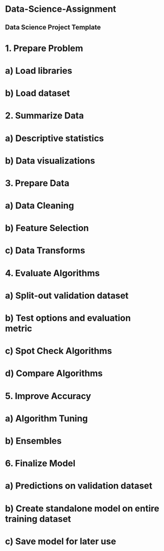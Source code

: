 # Data-Science-Assignment


## Data Science Project Template

# 1. Prepare Problem
# a) Load libraries
# b) Load dataset

# 2. Summarize Data
# a) Descriptive statistics
# b) Data visualizations

# 3. Prepare Data
# a) Data Cleaning
# b) Feature Selection
# c) Data Transforms

# 4. Evaluate Algorithms
# a) Split-out validation dataset
# b) Test options and evaluation metric
# c) Spot Check Algorithms
# d) Compare Algorithms

# 5. Improve Accuracy
# a) Algorithm Tuning
# b) Ensembles

# 6. Finalize Model
# a) Predictions on validation dataset
# b) Create standalone model on entire training dataset
# c) Save model for later use
